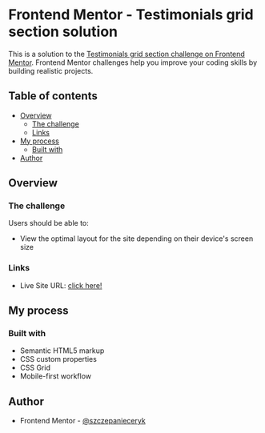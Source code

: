 # Frontend Mentor - Testimonials grid section solution

This is a solution to the [Testimonials grid section challenge on Frontend Mentor](https://www.frontendmentor.io/challenges/testimonials-grid-section-Nnw6J7Un7). Frontend Mentor challenges help you improve your coding skills by building realistic projects.

## Table of contents

- [Overview](#overview)
  - [The challenge](#the-challenge)
  - [Links](#links)
- [My process](#my-process)
  - [Built with](#built-with)
- [Author](#author)

## Overview

### The challenge

Users should be able to:

- View the optimal layout for the site depending on their device's screen size

### Links

- Live Site URL: [click here!](https://szczepanieceryk.github.io/Frontend-Mentor-Testimonials-grid-section-solution/)

## My process

### Built with

- Semantic HTML5 markup
- CSS custom properties
- CSS Grid
- Mobile-first workflow

## Author

- Frontend Mentor - [@szczepanieceryk](https://www.frontendmentor.io/profile/szczepanieceryk)
